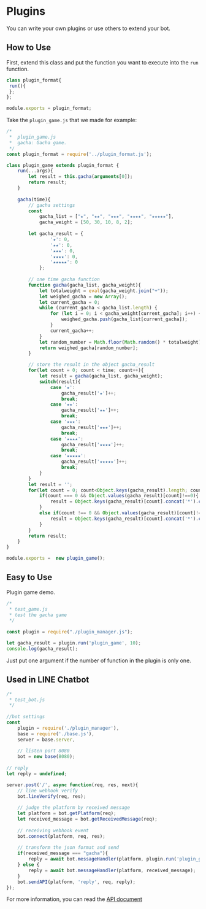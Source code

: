 # Plugins

You can write your own plugins or use others to extend your bot.

## How to Use

First, extend this class and put the function you want to execute into the ``run`` function.

```javascript
class plugin_format{
 run(){
 };
};

module.exports = plugin_format;
```

Take the ``plugin_game.js`` that we made for example:

```javascript
/*
 *	plugin_game.js
 *	gacha: Gacha game.
 */
const plugin_format = require('../plugin_format.js');

class plugin_game extends plugin_format {
	run(...args){
		let result = this.gacha(arguments[0]);
		return result;
	}
	
	gacha(time){
		// gacha settings
		const
			gacha_list = ["★", "★★", "★★★", "★★★★", "★★★★★"],
			gacha_weight = [50, 30, 10, 8, 2];
			
		let gacha_result = {
				'★': 0,
				'★★': 0,
				'★★★': 0,
				'★★★★': 0,
				'★★★★★': 0
			};
			
		// one time gacha function
		function gacha(gacha_list, gacha_weight){
			let totalweight = eval(gacha_weight.join("+"));
			let weighed_gacha = new Array();
			let current_gacha = 0;
			while (current_gacha < gacha_list.length) {
				for (let i = 0; i < gacha_weight[current_gacha]; i++) {
					weighed_gacha.push(gacha_list[current_gacha]);
				}
				current_gacha++;
			}
			let random_number = Math.floor(Math.random() * totalweight)
			return weighed_gacha[random_number];
		}

		// store the result in the object gacha_result
		for(let count = 0; count < time; count++){
			let result = gacha(gacha_list, gacha_weight);
			switch(result){
				case '★':
					gacha_result['★']++;
					break;
				case '★★':
					gacha_result['★★']++;
					break;
				case '★★★':
					gacha_result['★★★']++;
					break;
				case '★★★★':
					gacha_result['★★★★']++;
					break;
				case '★★★★★':
					gacha_result['★★★★★']++;
					break;
			}
		}
		let result = '';
		for(let count = 0; count<Object.keys(gacha_result).length; count++){
			if(count === 0 && Object.values(gacha_result)[count]!==0){
				result = Object.keys(gacha_result)[count].concat('*').concat(Object.values(gacha_result)[count]).concat(result);
			}
			else if(count !== 0 && Object.values(gacha_result)[count]!==0){
				result = Object.keys(gacha_result)[count].concat('*').concat(Object.values(gacha_result)[count]).concat('\n').concat(result);
			}
		}
		return result;
	}
}

module.exports =  new plugin_game();
```

## Easy to Use
Plugin game demo.

```javascript
/*
 * test_game.js
 * test the gacha game
 */
 
const plugin = require("./plugin_manager.js");

let gacha_result = plugin.run('plugin_game', 10);
console.log(gacha_result);
```
Just put one argument if the number of function in the plugin is only one.

## Used in LINE Chatbot

```javascript
/* 
 * test_bot.js
 */
 
//bot settings
const
	plugin = require('./plugin_manager'),
	base = require('./base.js'),
	server = base.server,
	
	// listen port 8080
	bot = new base(8080);
	
// reply
let reply = undefined;

server.post('/', async function(req, res, next){
	// line webhook verify
	bot.lineVerify(req, res);
	
	// judge the platform by received message
	let platform = bot.getPlatform(req);
	let received_message = bot.getReceivedMessage(req);
	
	// receiving webhook event
	bot.connect(platform, req, res);
	
	// transform the json format and send
	if(received_message === "gacha"){
		reply = await bot.messageHandler(platform, plugin.run('plugin_game', 10));
	} else {
		reply = await bot.messageHandler(platform, received_message);
	}
	bot.sendAPI(platform, 'reply', req, reply);
});
```

For more information, you can read the [API document](https://github.com/Mist-Rain/Bot-Framework/blob/master/docs/API-Reference.md#API_reference)

